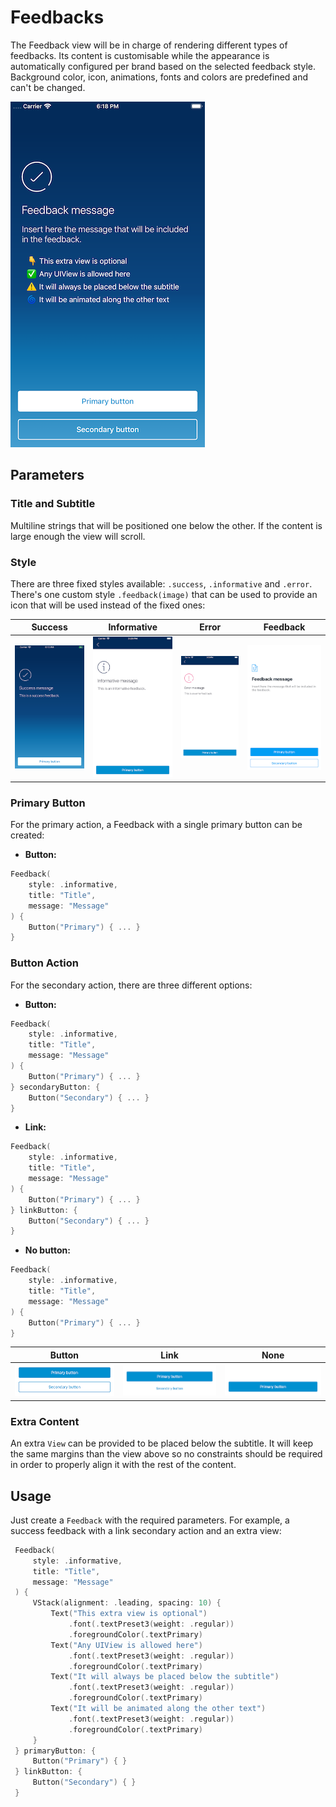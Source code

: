 #  Feedbacks

The Feedback view will be in charge of rendering different types of feedbacks. Its content is customisable while the appearance is automatically configured per brand based on the selected feedback style. Background color, icon, animations, fonts and colors are predefined and can't be changed.

![custom](./docs/images/sample.png)


## Parameters

### Title and Subtitle

Multiline strings that will be positioned one below the other. If the content is large enough the view will scroll.

### Style

There are three fixed styles available: `.success`, `.informative` and `.error`. There's one custom style `.feedback(image)` that can be used to provide an icon that will be used instead of the fixed ones:

| Success     | Informative     | Error     | Feedback     |
|-------------|-----------------|-----------|-----------|
| ![success](./docs/images/success.png) | ![informatice](./docs/images/informative.png) | ![error](./docs/images/error.png) | ![feedback](./docs/images/feedback.png) |

### Primary Button

For the primary action, a Feedback with a single primary button can be created: 

- **Button:**
```swift
Feedback(
    style: .informative,
    title: "Title",
    message: "Message"
) {
    Button("Primary") { ... }
}
```

### Button Action

For the secondary action, there are three different options: 

- **Button:** 
```swift
Feedback(
    style: .informative,
    title: "Title",
    message: "Message"
) {
    Button("Primary") { ... }
} secondaryButton: {
    Button("Secondary") { ... }
}
```
- **Link:** 
```swift
Feedback(
    style: .informative,
    title: "Title",
    message: "Message"
) {
    Button("Primary") { ... }
} linkButton: {
    Button("Secondary") { ... }
}
```
- **No button:**
```swift
Feedback(
    style: .informative,
    title: "Title",
    message: "Message"
) {
    Button("Primary") { ... }
}
```

| Button    | Link     | None |
|-------------|-----------------|-----------|
| ![custom](./docs/images/secondary-button.png) | ![custom](./docs/images/secondary-link.png)  | ![custom](./docs/images/secondary-none.png) |

### Extra Content

An extra `View` can be provided to be placed below the subtitle. It will keep the same margins than the view above so no constraints should be required in order to properly align it with the rest of the content.

## Usage

Just create a `Feedback` with the required parameters. For example, a success feedback with a link secondary action and an extra view:

```swift
 Feedback(
     style: .informative,
     title: "Title",
     message: "Message"
 ) {
     VStack(alignment: .leading, spacing: 10) {
         Text("This extra view is optional")
             .font(.textPreset3(weight: .regular))
             .foregroundColor(.textPrimary)
         Text("Any UIView is allowed here")
             .font(.textPreset3(weight: .regular))
             .foregroundColor(.textPrimary)
         Text("It will always be placed below the subtitle")
             .font(.textPreset3(weight: .regular))
             .foregroundColor(.textPrimary)
         Text("It will be animated along the other text")
             .font(.textPreset3(weight: .regular))
             .foregroundColor(.textPrimary)
     }
 } primaryButton: {
     Button("Primary") { }
 } linkButton: {
     Button("Secondary") { }
 }
```
